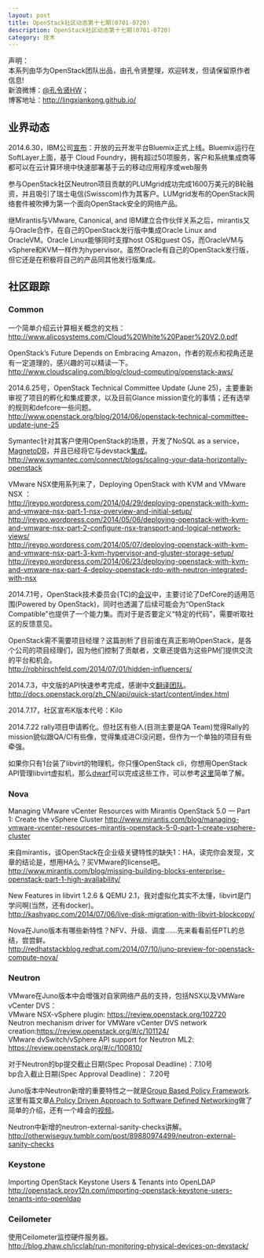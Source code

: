 ```yaml
---
layout: post
title: OpenStack社区动态第十七期(0701-0720)
description: OpenStack社区动态第十七期(0701-0720)
category: 技术
---
```


声明：  
本系列由华为OpenStack团队出品，由孔令贤整理，欢迎转发，但请保留原作者信息!  
新浪微博：[@孔令贤HW](http://weibo.com/lingxiankong)；  
博客地址：<http://lingxiankong.github.io/>

## 业界动态
2014.6.30，IBM公司[宣布](http://www-03.ibm.com/press/us/en/pressrelease/44239.wss)：开放的云开发平台Bluemix正式上线。Bluemix运行在SoftLayer上面，基于 Cloud Foundry，拥有超过50项服务，客户和系统集成商等都可以在云计算环境中快速部署基于云的移动应用程序或web服务

参与OpenStack社区Neutron项目贡献的PLUMgrid成功完成1600万美元的B轮融资，并且吸引了瑞士电信(Swisscom)作为其客户。LUMgrid发布的OpenStack网络套件被吹捧为第一个面向OpenStack安全的网络产品。

继Mirantis与VMware, Canonical, and IBM建立合作伙伴关系之后，mirantis又与Oracle合作，在自己的OpenStack发行版中集成Oracle Linux and OracleVM。Oracle Linux能够同时支撑host OS和guest OS，而OracleVM与vSphere和KVM一样作为hypervisor。虽然Oracle有自己的OpenStack发行版，但它还是在积极将自己的产品同其他发行版集成。

## 社区跟踪
### Common
一个简单介绍云计算相关概念的文档：  
<http://www.alicosystems.com/Cloud%20White%20Paper%20V2.0.pdf>

OpenStack’s Future Depends on Embracing Amazon，作者的观点和视角还是有一定道理的，感兴趣的可以精读一下。 
<http://www.cloudscaling.com/blog/cloud-computing/openstack-aws/>

2014.6.25号，OpenStack Technical Committee Update (June 25)，主要重新审视了项目的孵化和集成要求，以及目前Glance mission变化的事情；还有选举的规则和defcore一些问题。  
<http://www.openstack.org/blog/2014/06/openstack-technical-committee-update-june-25>

Symantec针对其客户使用OpenStack的场景，开发了NoSQL as a service，[MagnetoDB](https://wiki.openstack.org/wiki/MagnetoDB)，并且已经将它与devstack[集成](https://github.com/stackforge/magnetodb/tree/master/contrib/devstack)。  
<http://www.symantec.com/connect/blogs/scaling-your-data-horizontally-openstack>

VMware NSX使用系列来了，Deploying OpenStack with KVM and VMware NSX ：  
<http://jreypo.wordpress.com/2014/04/29/deploying-openstack-with-kvm-and-vmware-nsx-part-1-nsx-overview-and-initial-setup/>  
<http://jreypo.wordpress.com/2014/05/06/deploying-openstack-with-kvm-and-vmware-nsx-part-2-configure-nsx-transport-and-logical-network-views/>  
<http://jreypo.wordpress.com/2014/05/07/deploying-openstack-with-kvm-and-vmware-nsx-part-3-kvm-hypervisor-and-gluster-storage-setup/>   
<http://jreypo.wordpress.com/2014/06/23/deploying-openstack-with-kvm-and-vmware-nsx-part-4-deploy-openstack-rdo-with-neutron-integrated-with-nsx> 

2014.7.1号，OpenStack技术委员会(TC)的[会议](http://www.openstack.org/blog/2014/07/openstack-technical-committee-update-july-1/)中，主要讨论了DefCore的适用范围(Powered by OpenStack)，同时也透漏了后续可能会为“OpenStack Compatible”也提供了一个能力集。而对于是否要定义“特定的代码”，需要听取社区的反馈意见。

OpenStack需不需要项目经理？这篇剖析了目前谁在真正影响OpenStack，是各个公司的项目经理们，因为他们控制了贡献者，文章还提倡为这些PM们提供交流的平台和机会。  
<http://robhirschfeld.com/2014/07/01/hidden-influencers/> 

2014.7.3，中文版的API快速参考完成，感谢中文[翻译团队](https://wiki.openstack.org/wiki/I18nTeam)。  
<http://docs.openstack.org/zh_CN/api/quick-start/content/index.html>

2014.7.17，社区宣布K版本代号：Kilo

2014.7.22 rally项目申请孵化。但社区有些人(目测主要是QA Team)觉得Rally的mission貌似跟QA/CI有些像，觉得集成进CI没问题，但作为一个单独的项目有些牵强。

如果你只有1台装了libvirt的物理机，你只懂OpenStack cli，你想用OpenStack API管理libvirt虚拟机，那么[dwarf](https://github.com/juergh/dwarf)可以完成这些工作，可以参考[这里](http://serverascode.com//2014/07/07/dwarf-openstack.html)简单了解。

### Nova
Managing VMware vCenter Resources with Mirantis OpenStack 5.0 — Part 1: Create the vSphere Cluster
<http://www.mirantis.com/blog/managing-vmware-vcenter-resources-mirantis-openstack-5-0-part-1-create-vsphere-cluster>

来自mirantis，谈OpenStack在企业级关键特性的缺失1：HA，读完你会发现，文章的结论是，想用HA么？买VMware的license吧。  
<http://www.mirantis.com/blog/missing-building-blocks-enterprise-openstack-part-1-high-availability/>

New Features in libvirt 1.2.6 & QEMU 2.1，我对虚拟化其实不太懂，libvirt是门学问啊(当然，还有docker)。   
<http://kashyapc.com/2014/07/06/live-disk-migration-with-libvirt-blockcopy/>

Nova在Juno版本有哪些新特性？NFV、升级、调度……先来看看前任PTL的总结，尝尝鲜。  
<http://redhatstackblog.redhat.com/2014/07/10/juno-preview-for-openstack-compute-nova/>

### Neutron
VMware在Juno版本中会增强对自家网络产品的支持，包括NSX以及VMWare vCenter DVS：  
VMware NSX-vSphere plugin: <https://review.openstack.org/102720>   
Neutron mechanism driver for VMWare vCenter DVS network creation:<https://review.openstack.org/#/c/101124/>  
VMware dvSwitch/vSphere API support for Neutron ML2: <https://review.openstack.org/#/c/100810/>

对于Neutron的bp提交截止日期(Spec Proposal Deadline)：7.10号  
bp合入截止日期(Spec Approval Deadline)： 7.20号

Juno版本中Neutron新增的重要特性之一就是[Group Based Policy Framework](https://blueprints.launchpad.net/neutron/+spec/group-based-policy-abstraction). 这里有篇文章[A Policy Driven Approach to Software Defined Networking](http://www.nuagenetworks.net/sdn-policy-architecture-sneddon/)做了简单的介绍，还有一个峰会的[视频](https://www.openstack.org/summit/openstack-summit-atlanta-2014/session-videos/presentation/demo-theater-nuage-common-network-policy-and-migration-to-openstack)。

Neutron中新增的neutron-external-sanity-checks讲解。  
<http://otherwiseguy.tumblr.com/post/89880974499/neutron-external-sanity-checks>

### Keystone
Importing OpenStack Keystone Users & Tenants into OpenLDAP  
<http://openstack.prov12n.com/importing-openstack-keystone-users-tenants-into-openldap>

### Ceilometer
使用Ceilometer监控硬件服务器。  
<http://blog.zhaw.ch/icclab/run-monitoring-physical-devices-on-devstack/> 